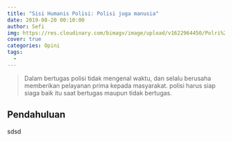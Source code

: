 ```yaml
---
title: "Sisi Humanis Polisi: Polisi juga manusia"
date: 2019-08-20 00:10:00
author: Sefi
img: https://res.cloudinary.com/bimagv/image/upload/v1622964450/Polri%20Presisi/sisi-humanis-polisi-1_ffsrp5.jpg
cover: true
categories: Opini
tags:
  - 
---
```


> Dalam bertugas polisi tidak mengenal waktu, dan selalu berusaha memberikan pelayanan prima kepada masyarakat. polisi harus siap siaga baik itu saat bertugas maupun tidak bertugas.

## Pendahuluan

sdsd
##